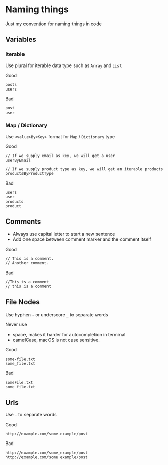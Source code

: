 # Naming things
Just my convention for naming things in code

## Variables
### Iterable
Use plural for iterable data type such as `Array` and `List`

Good
```
posts
users
```

Bad
```
post
user
```

### Map / Dictionary
Use `<value>By<Key>` format for `Map` / `Dictionary` type

Good
```
// If we supply email as key, we will get a user
userByEmail

// If we supply product type as key, we will get an iterable products
productsByProductType
```

Bad
```
users
user
products
product
```

## Comments
- Always use capital letter to start a new sentence
- Add one space between comment marker and the comment itself

Good
```
// This is a comment.
// Another comment.
```

Bad
```
//This is a comment
// this is a comment
```

## File Nodes
Use hyphen `-` or underscore `_` to separate words

Never use
- space, makes it harder for autocompletion in terminal
- camelCase, macOS is not case sensitive.

Good
```
some-file.txt
some_file.txt
```

Bad

```
someFile.txt
some file.txt
```


## Urls
Use `-` to separate words

Good

```
http://example.com/some-example/post
```

Bad

```
http://example.com/some_example/post
http://example.com/some example/post
```
